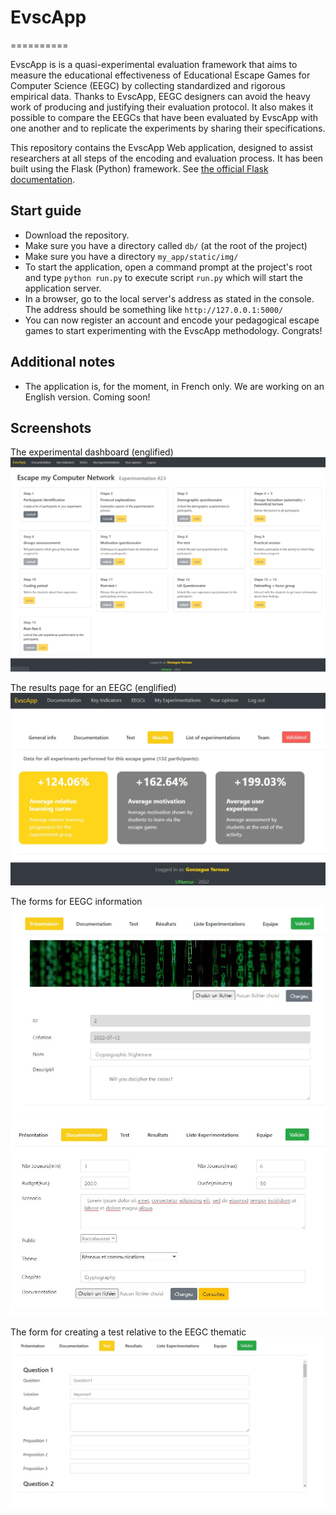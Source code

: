 # EvscApp
==========

EvscApp is is a quasi-experimental evaluation framework that aims to measure the educational effectiveness of Educational Escape Games for Computer Science (EEGC) by collecting standardized and rigorous empirical data.
Thanks to EvscApp, EEGC designers can avoid the heavy work of producing and justifying their evaluation protocol. It also makes it possible to compare the EEGCs that have been evaluated by EvscApp with one another and to replicate the experiments by sharing their specifications. 

This repository contains the EvscApp Web application, designed to assist researchers at all steps of the encoding and evaluation process. It has been built using the Flask (Python) framework. See [the official Flask documentation](https://flask.palletsprojects.com/en/2.1.x/).

## Start guide
* Download the repository.
* Make sure you have a directory called `db/` (at the root of the project)
* Make sure you have a directory `my_app/static/img/`
* To start the application, open a command prompt at the project's root and type `python run.py` to execute script `run.py` which will start the application server.
* In a browser, go to the local server's address as stated in the console. The address should be something like `http://127.0.0.1:5000/`
* You can now register an account and encode your pedagogical escape games to start experimenting with the EvscApp methodology. Congrats! 

## Additional notes
* The application is, for the moment, in French only. We are working on an English version. Coming soon!

## Screenshots
The experimental dashboard (englified)
![The experimental dashboard](screenshots/dashboard.jpg "The experimental dashboard")

The results page for an EEGC (englified)
![The results page for an EEGC](screenshots/results.jpg "The results page for an EEGC")

The forms for EEGC information
![Form : presentation of the EEGC](screenshots/presentation.jpg "Form : presentation of the EEGC")
![Form : documentation of the EEGC](screenshots/documentation.jpg "Form : documentation of the EEGC")

The form for creating a test relative to the EEGC thematic
![Form : creation of a test](screenshots/test.jpg "Form : creation of a test")



